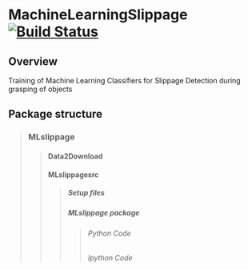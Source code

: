 # MachineLearningSlippage [![Build Status](https://travis-ci.org/jagrio/MachineLearningSlippage.svg?branch=master)](https://travis-ci.org/jagrio/MachineLearningSlippage)

## Overview
Training of Machine Learning Classifiers for Slippage Detection during grasping of objects

## Package structure

> ### MLslippage
>> #### Data2Download
>> #### MLslippagesrc
>>> ##### Setup files
>>>
>>> ##### MLslippage package
>>>> ###### Python Code
>>>>
>>>> ###### Ipython Code
